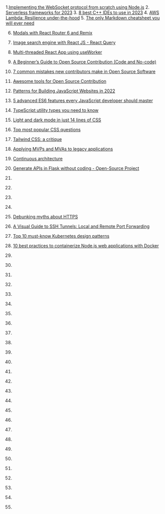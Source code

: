 1.[Implementing the WebSocket protocol from scratch using Node.js](https://blog.erickwendel.com.br/implementing-the-websocket-protocol-from-scratch-using-nodejs?source=personalized-newsletter&source-id=2023-01-26) 2. [Serverless frameworks for 2023](https://blog.elva-group.com/serverless-frameworks-for-2023) 3. [8 best C++ IDEs to use in 2023](https://dev.to/mariamarsh/8-best-c-ides-to-use-in-2023-4kf5) 4. [AWS Lambda: Resilience under-the-hood](https://xyz.us17.list-manage.com/track/click?u=219daa24bb0e9b48aea4bcfcf&id=f42bf3bb0f&e=dd2bc97987) 5. [The only Markdown cheatsheet you will ever need](https://dev.to/imluka/the-only-markdown-cheatsheet-you-will-ever-need-ccg)

6. [Modals with React Router 6 and Remix](https://dev.to/infoxicator/modals-with-react-router-6-and-remix-1e35)
7. [Image search engine with React JS - React Query](https://dev.to/franklin030601/image-search-engine-with-react-js-react-query-39)
8. [Multi-threaded React App using useWorker](https://dev.to/nilanth/multi-threaded-react-app-using-useworker-gf8)

9. [A Beginner’s Guide to Open Source Contribution (Code and No-code)](https://penaaz.hashnode.dev/a-beginners-guide-to-open-source-contribution-code-and-no-code?source=personalized-newsletter&source-id=2022-12-01)
10. [7 common mistakes new contributors make in Open Source Software](https://dev.to/codergirl1991/7-common-mistakes-new-contributors-make-in-open-source-software-2noo)
11. [Awesome tools for Open Source Contribution](https://dev.to/surajondev/awesome-tools-for-open-source-contribution-36cm)

12. [Patterns for Building JavaScript Websites in 2022](https://dev.to/this-is-learning/patterns-for-building-javascript-websites-in-2022-5a93)
13. [5 advanced ES6 features every JavaScript developer should master](https://dev.to/naubit/5-advanced-es6-features-every-javascript-developer-should-master-3mkn)
14. [TypeScript utility types you need to know](https://dev.to/builderio/typescript-utility-types-you-need-to-know-14b7)

15. [Light and dark mode in just 14 lines of CSS](https://dev.to/whitep4nth3r/light-and-dark-mode-in-just-14-lines-of-css-424e)
16. [Top most popular CSS questions](https://dev.to/rammcodes/top-10-most-popular-css-interview-questions-47cj)
17. [Tailwind CSS: a critique](https://dev.to/gravy59/tailwind-css-a-critique-2hfh)

18. [Applying MVPs and MVAs to legacy applications](https://www.infoq.com/articles/mvp-mva-legacy/)
19. [Continuous architecture](https://continuous-architecture.org)
20. [Generate APIs in Flask without coding - Open-Source Project](https://dev.to/sm0ke/generate-apis-in-flask-without-coding-open-source-project-3nni)

21. [](https://www.economist.com/business/2023/01/30/the-race-of-the-ai-labs-heats-up)
22. [](https://www.theinformation.com/articles/character-seeks-250-million-in-new-funding-amid-ai-boom)
23. [](https://arstechnica.com/gadgets/2023/01/the-generative-ai-revolution-has-begun-how-did-we-get-here/)
24. [](https://www.vox.com/recode/23580554/generative-ai-chatgpt-openai-stable-diffusion-legal-battles-napster-copyright-peter-kafka-column)

25. [Debunking myths about HTTPS](https://dev.to/jmau111/debunking-myths-about-https-f2k)
26. [A Visual Guide to SSH Tunnels: Local and Remote Port Forwarding](https://iximiuz.com/en/posts/ssh-tunnels/)

27. [Top 10 must-know Kubernetes design patterns](https://developers.redhat.com/blog/2020/05/11/top-10-must-know-kubernetes-design-patterns)
28. [10 best practices to containerize Node.js web applications with Docker](https://snyk.io/blog/10-best-practices-to-containerize-nodejs-web-applications-with-docker/)
29. [](https://blog.rishabkumar.com/how-did-i-become-a-devops-engineer)
30. [](https://blog.wemakedevs.org/are-you-a-devops-engineer-if-you-arent-writing-code)
31. [](https://blog.kubesimplify.com/kubernetes-126)

32. [](https://blog.yusadolat.me/10-github-repositories-that-help-you-become-a-better-devops-engineer)
33. [](https://blog.kubesimplify.com/managing-your-operating-system-with-package-managers)
34. [](https://blog.wemakedevs.org/a-devops-roadmap)
35. [](https://lo-victoria.com/series/devops)
36. [](https://danny.hashnode.dev/aws-devops-engineer-professional-exam-guide)

37. [](https://rapidapi.com/matchilling/api/chuck-norris/)
38. [](https://rapidapi.com/api-sports/api/api-football/)
39. [](https://rapidapi.com/wirefreethought/api/geodb-cities/)
40. [](https://rapidapi.com/apidojo/api/shazam/)
41. [](https://rapidapi.com/rapidapi/api/movie-database-alternative/)

42. [](https://twitter.com/Prathkum/status/1614887406276341761?s=20&t=t7CMB3u2WW7COxYybKjOHg)
43. [](https://twitter.com/steventey/status/1611417461194358785?s=20&t=t7CMB3u2WW7COxYybKjOHg)
44. [](https://twitter.com/adrian_twarog/status/1607405844924370944?s=20&t=t7CMB3u2WW7COxYybKjOHg)
45. [](https://twitter.com/Infoxicador/status/1606382229764116483?s=20&t=t7CMB3u2WW7COxYybKjOHg)

46. [](https://twitter.com/FRamsberg/status/1606821356330516480?s=20&t=t7CMB3u2WW7COxYybKjOHg)
47. [](https://twitter.com/goodside/status/1606611869661384706?s=20&t=t7CMB3u2WW7COxYybKjOHg)

48. [](https://vercel.com/blog/migrating-a-large-open-source-react-application-to-next-js-and-vercel)

49. [](https://nathanpeck.com/concurrency-compared-lambda-fargate-app-runner/)
50. [](https://medium.com/how-to-react/using-env-file-in-react-js-b2714235e77e)

51. [](https://jwt.io/introduction/)
52. [](https://www.praetorian.com/blog/signing-and-encrypting-with-json-web-tokens/)
53. [](https://auth0.com/resources/ebooks/jwt-handbook#!)
54. [](https://www.rfc-editor.org/rfc/rfc7519)
55. [](https://blog.logrocket.com/jwt-authentication-best-practices/)
